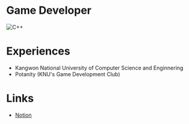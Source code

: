 # Game Developer
![C++](https://img.shields.io/badge/c++-%2300599C.svg?style=for-the-badge&logo=c%2B%2B&logoColor=white)

# Experiences
* Kangwon National University of Computer Science and Enginnering
* Potanity (KNU's Game Development Club)  

# Links
* [Notion](https://www.notion.so/Game-Programming-106676eb1d39800db3b1cbe1dac6fe8e)
